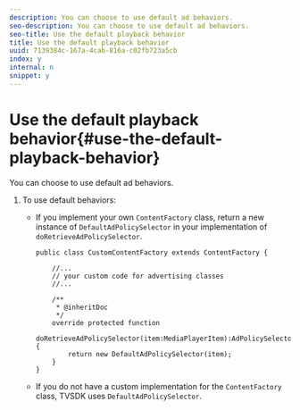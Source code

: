 ```yaml
---
description: You can choose to use default ad behaviors.
seo-description: You can choose to use default ad behaviors.
seo-title: Use the default playback behavior
title: Use the default playback behavior
uuid: 7139384c-167a-4cab-816a-c02fb723a5cb
index: y
internal: n
snippet: y
---
```


# Use the default playback behavior{#use-the-default-playback-behavior}

You can choose to use default ad behaviors.

1. To use default behaviors:

    * If you implement your own `ContentFactory` class, return a new instance of `DefaultAdPolicySelector` in your implementation of `doRetrieveAdPolicySelector`.     
    
      ```    
      public class CustomContentFactory extends ContentFactory { 
        
          //... 
          // your custom code for advertising classes 
          //... 
            
          /** 
           * @inheritDoc 
           */ 
          override protected function  
            doRetrieveAdPolicySelector(item:MediaPlayerItem):AdPolicySelector { 
              return new DefaultAdPolicySelector(item); 
          } 
      }
      ```

    * If you do not have a custom implementation for the `ContentFactory` class, TVSDK uses `DefaultAdPolicySelector`.


